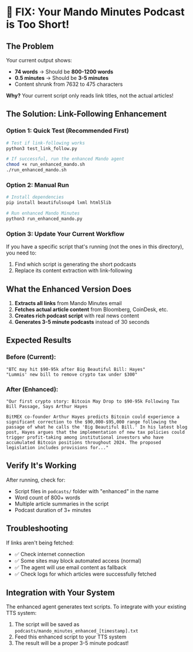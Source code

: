 # 🚨 FIX: Your Mando Minutes Podcast is Too Short!

## The Problem
Your current output shows:
- **74 words** → Should be **800-1200 words**
- **0.5 minutes** → Should be **3-5 minutes**
- Content shrunk from 7632 to 475 characters

**Why?** Your current script only reads link titles, not the actual articles!

## The Solution: Link-Following Enhancement

### Option 1: Quick Test (Recommended First)
```bash
# Test if link-following works
python3 test_link_follow.py

# If successful, run the enhanced Mando agent
chmod +x run_enhanced_mando.sh
./run_enhanced_mando.sh
```

### Option 2: Manual Run
```bash
# Install dependencies
pip install beautifulsoup4 lxml html5lib

# Run enhanced Mando Minutes
python3 run_enhanced_mando.py
```

### Option 3: Update Your Current Workflow
If you have a specific script that's running (not the ones in this directory), you need to:

1. Find which script is generating the short podcasts
2. Replace its content extraction with link-following

## What the Enhanced Version Does

1. **Extracts all links** from Mando Minutes email
2. **Fetches actual article content** from Bloomberg, CoinDesk, etc.
3. **Creates rich podcast script** with real news content
4. **Generates 3-5 minute podcasts** instead of 30 seconds

## Expected Results

### Before (Current):
```
"BTC may hit $90-95k after Big Beautiful Bill: Hayes"
"Lummis' new bill to remove crypto tax under $300"
```

### After (Enhanced):
```
"Our first crypto story: Bitcoin May Drop to $90-95k Following Tax Bill Passage, Says Arthur Hayes

BitMEX co-founder Arthur Hayes predicts Bitcoin could experience a significant correction to the $90,000-$95,000 range following the passage of what he calls the 'Big Beautiful Bill.' In his latest blog post, Hayes argues that the implementation of new tax policies could trigger profit-taking among institutional investors who have accumulated Bitcoin positions throughout 2024. The proposed legislation includes provisions for..."
```

## Verify It's Working

After running, check for:
- Script files in `podcasts/` folder with "enhanced" in the name
- Word count of 800+ words
- Multiple article summaries in the script
- Podcast duration of 3+ minutes

## Troubleshooting

If links aren't being fetched:
- ✅ Check internet connection
- ✅ Some sites may block automated access (normal)
- ✅ The agent will use email content as fallback
- ✅ Check logs for which articles were successfully fetched

## Integration with Your System

The enhanced agent generates text scripts. To integrate with your existing TTS system:

1. The script will be saved as `podcasts/mando_minutes_enhanced_[timestamp].txt`
2. Feed this enhanced script to your TTS system
3. The result will be a proper 3-5 minute podcast!
